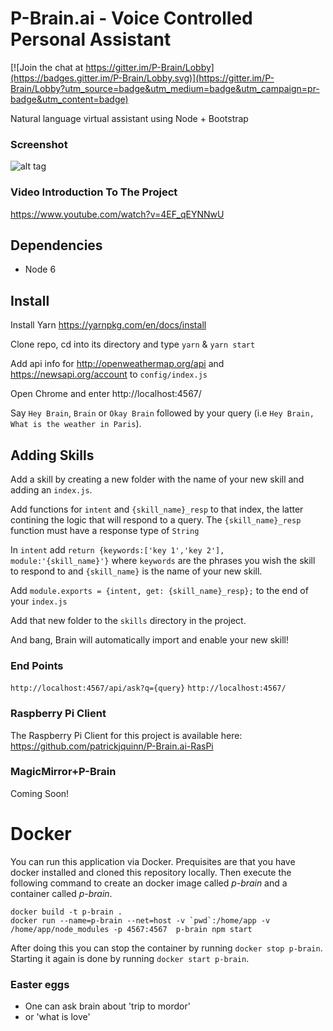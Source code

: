 # P-Brain.ai - Voice Controlled Personal Assistant

[![Join the chat at https://gitter.im/P-Brain/Lobby](https://badges.gitter.im/P-Brain/Lobby.svg)](https://gitter.im/P-Brain/Lobby?utm_source=badge&utm_medium=badge&utm_campaign=pr-badge&utm_content=badge)

Natural language virtual assistant using Node + Bootstrap

### Screenshot

![alt tag](app_screenshot.png)

### Video Introduction To The Project

https://www.youtube.com/watch?v=4EF_qEYNNwU

## Dependencies

- Node 6

## Install

Install Yarn https://yarnpkg.com/en/docs/install

Clone repo, cd into its directory and type `yarn` & `yarn start`

Add api info for http://openweathermap.org/api and https://newsapi.org/account to `config/index.js`

Open Chrome and enter http://localhost:4567/

Say `Hey Brain`, `Brain` or `Okay Brain` followed by your query (i.e `Hey Brain, What is the weather in Paris`).

## Adding Skills

Add a skill by creating a new folder with the name of your new skill and adding an `index.js`.



Add functions for `intent` and `{skill_name}_resp` to that index, the latter contining the logic that will respond to a query. The `{skill_name}_resp` function must have a response type of `String`



In `intent` add `return {keywords:['key 1','key 2'], module:'{skill_name}'}` where `keywords` are the phrases you wish the skill to respond to and `{skill_name}` is the name of your new skill.



Add `module.exports = {intent, get: {skill_name}_resp};` to the end of your `index.js`



Add that new folder to the `skills` directory in the project.



And bang, Brain will automatically import and enable your new skill!


### End Points
`http://localhost:4567/api/ask?q={query}`
`http://localhost:4567/`

### Raspberry Pi Client 

The Raspberry Pi Client for this project is available here: https://github.com/patrickjquinn/P-Brain.ai-RasPi

### MagicMirror+P-Brain

Coming Soon!

# Docker

You can run this application via Docker. Prequisites are that you have docker installed
and cloned this repository locally. Then execute the following command to create an docker image
called _p-brain_ and a container called _p-brain_.

    docker build -t p-brain .
    docker run --name=p-brain --net=host -v `pwd`:/home/app -v /home/app/node_modules -p 4567:4567  p-brain npm start

After doing this you can stop the container by running `docker stop p-brain`. Starting it again
is done by running `docker start p-brain`.

### Easter eggs

- One can ask brain about 'trip to mordor'
- or 'what is love'

